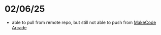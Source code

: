 # 02/06/25
- able to pull from remote repo, but still not able to push from [MakeCode Arcade](https://arcade.makecode.com/#editor)